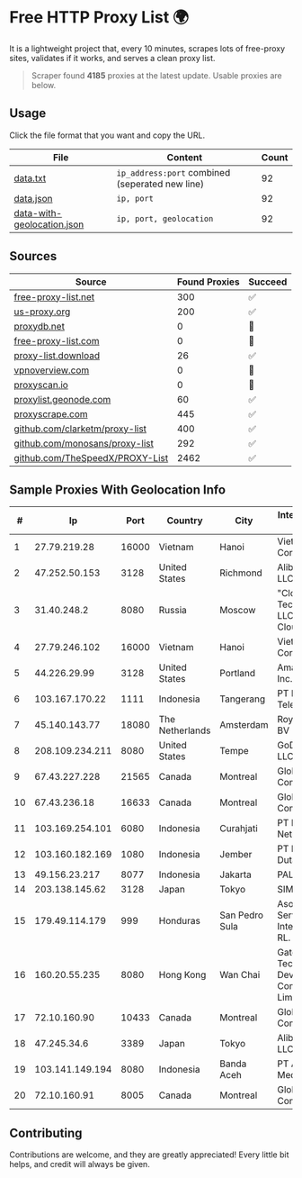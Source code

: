 
# Free HTTP Proxy List 🌍

It is a lightweight project that, every 10 minutes, scrapes lots of free-proxy sites, validates if it works, and serves a clean proxy list.


> Scraper found **4185** proxies at the latest update. Usable proxies are below.

## Usage

Click the file format that you want and copy the URL.


|File|Content|Count|
|----|-------|-----|
|[data.txt](https://raw.githubusercontent.com/themiralay/Proxy-List-World/master/data.txt)|`ip_address:port` combined (seperated new line)|92|
|[data.json](https://raw.githubusercontent.com/themiralay/Proxy-List-World/master/data.json)|`ip, port`|92|
|[data-with-geolocation.json](https://raw.githubusercontent.com/themiralay/Proxy-List-World/master/data-with-geolocation.json)|`ip, port, geolocation`|92|

## Sources

|Source|Found Proxies|Succeed|
|------|-------------|-------|
|[free-proxy-list.net](https://free-proxy-list.net)|300|✅|
|[us-proxy.org](https://www.us-proxy.org)|200|✅|
|[proxydb.net](http://proxydb.net)|0|🚫|
|[free-proxy-list.com](https://free-proxy-list.com/?page=&port=&type%5B%5D=http&type%5B%5D=https&up_time=0&search=Search)|0|🚫|
|[proxy-list.download](https://www.proxy-list.download/HTTP)|26|✅|
|[vpnoverview.com](https://vpnoverview.com/privacy/anonymous-browsing/free-proxy-servers)|0|🚫|
|[proxyscan.io](https://www.proxyscan.io)|0|🚫|
|[proxylist.geonode.com](https://proxylist.geonode.com/api/proxy-list?limit=300&page=1&sort_by=lastChecked&sort_type=desc&protocols=http,https)|60|✅|
|[proxyscrape.com](https://api.proxyscrape.com/v2/?request=displayproxies&protocol=http&timeout=10000&country=all&ssl=all&anonymity=all)|445|✅|
|[github.com/clarketm/proxy-list](https://raw.githubusercontent.com/clarketm/proxy-list/master/proxy-list-raw.txt)|400|✅|
|[github.com/monosans/proxy-list](https://raw.githubusercontent.com/monosans/proxy-list/main/proxies/http.txt)|292|✅|
|[github.com/TheSpeedX/PROXY-List](https://raw.githubusercontent.com/TheSpeedX/PROXY-List/master/http.txt)|2462|✅|


## Sample Proxies With Geolocation Info

|#|Ip|Port|Country|City|Internet Service Provider|
|-|--|----|-------|----|-------------------------|
|1|27.79.219.28|16000|Vietnam|Hanoi|Viettel Corporation|
|2|47.252.50.153|3128|United States|Richmond|Alibaba Cloud LLC|
|3|31.40.248.2|8080|Russia|Moscow|"Cloud Technologies" LLC trading as Cloud.ru|
|4|27.79.246.102|16000|Vietnam|Hanoi|Viettel Corporation|
|5|44.226.29.99|3128|United States|Portland|Amazon.com, Inc.|
|6|103.167.170.22|1111|Indonesia|Tangerang|PT Rajeg Media Telekomunikasi|
|7|45.140.143.77|18080|The Netherlands|Amsterdam|RoyaleHosting BV|
|8|208.109.234.211|8080|United States|Tempe|GoDaddy.com, LLC|
|9|67.43.227.228|21565|Canada|Montreal|GloboTech Communications|
|10|67.43.236.18|16633|Canada|Montreal|GloboTech Communications|
|11|103.169.254.101|6080|Indonesia|Curahjati|PT Master Star Network|
|12|103.160.182.169|1080|Indonesia|Jember|PT Internusa Duta Makmur|
|13|49.156.23.217|8077|Indonesia|Jakarta|PALAPANET|
|14|203.138.145.62|3128|Japan|Tokyo|SIMPLEIA|
|15|179.49.114.179|999|Honduras|San Pedro Sula|Asociacion De Servicio De Internet S. De RL.|
|16|160.20.55.235|8080|Hong Kong|Wan Chai|Gateway Technology Development Company Limited|
|17|72.10.160.90|10433|Canada|Montreal|GloboTech Communications|
|18|47.245.34.6|3389|Japan|Tokyo|Alibaba Cloud LLC|
|19|103.141.149.194|8080|Indonesia|Banda Aceh|PT Acehlink Media|
|20|72.10.160.91|8005|Canada|Montreal|GloboTech Communications|



## Contributing

Contributions are welcome, and they are greatly appreciated! Every
little bit helps, and credit will always be given.

